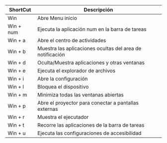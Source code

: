 | ShortCut | Descripción |
| -------- | ----------- |
|Win       | Abre Menu inicio |
|Win + num | Ejecuta la aplicación num en la barra de tareas |
|Win + a   | Abre el centro de actividades |
|Win + b   | Muestra las aplicaciones ocultas del area de notificación |
|Win + d   | Oculta/Muestra aplicaciones y otras ventanas |
|Win + e   | Ejecuta el explorador de archivos |
|Win + i   | Abre la configuración |
|Win + l   | Bloquea el dispositivo |
|Win + m   | Minimiza todas las ventanas abiertas |
|Win + p   | Abre el proyector para conectar a pantallas externas |
|Win + r   | Muestra el ejecutador |
|Win + t   | Recorre las aplicaciones de la barra de tareas |
|Win + u   | Ejecuta las configuraciones de accesibilidad |
